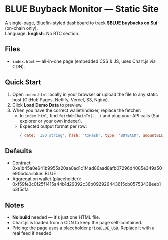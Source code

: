 # BLUE Buyback Monitor — Static Site

A single-page, Bluefin-styled dashboard to track **$BLUE buybacks on Sui** (on-chain only).  
Language: **English**. No BTC section.

## Files
- `index.html` — all-in-one page (embedded CSS & JS, uses Chart.js via CDN).

## Quick Start
1. Open `index.html` locally in your browser **or** upload the file to any static host (GitHub Pages, Netlify, Vercel, S3, Nginx).
2. Click **Load Demo Data** to preview.
3. When you have the correct wallet/indexer, replace the fetcher:
   - In `index.html`, find `fetchOnChainTx(...)` and plug your API calls (Sui explorer or your own indexer).
   - Expected output format per row:
     ```js
     { date: 'ISO string', hash: 'txHash', type: 'BUYBACK', amountBLUE: Number, priceUSD: Number, counterparty: 'Pool|...' }
     ```

## Defaults
- Contract: 0xe1b45a0e641b9955a20aa0ad1c1f4ad86aad8afb07296d4085e349a50e90bdca::blue::BLUE
- Aggregation wallet (placeholder): 0xf59fe3c0f25f1415a44b1d29392c36b092926443615cb05753438eeb1b3f5cfa

## Notes
- **No build** needed — it's just one HTML file.
- Chart.js is loaded from a CDN to keep the page self-contained.
- Pricing: the page uses a placeholder `priceBLUE_USD`. Replace it with a real feed if needed.
